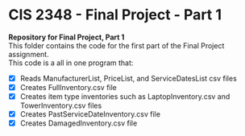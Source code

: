 # **CIS 2348 - Final Project - Part 1**
**Repository for Final Project, Part 1**<br>
This folder contains the code for the first part of the Final Project assignment. <br>
This code is a all in one program that:
- [x] Reads ManufacturerList, PriceList, and ServiceDatesList csv files
- [x] Creates FullInventory.csv file
- [x] Creates item type inventories such as LaptopInventory.csv and TowerInventory.csv files
- [x] Creates PastServiceDateInventory.csv file
- [x] Creates DamagedInventory.csv file
